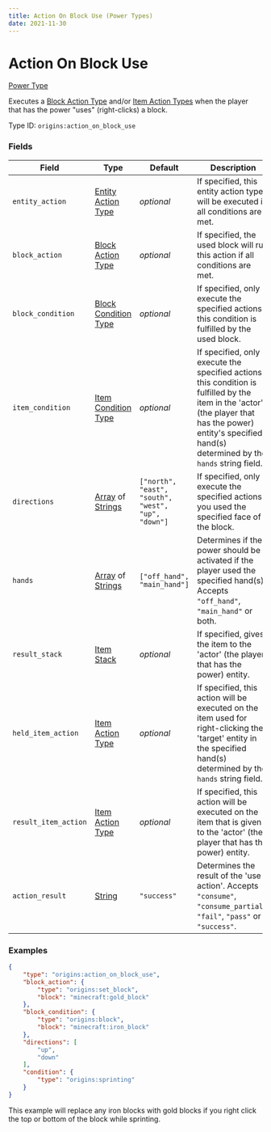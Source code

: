 ```yaml
---
title: Action On Block Use (Power Types)
date: 2021-11-30
---
```


# Action On Block Use

[Power Type](../power_types.md)

Executes a [Block Action Type](../bientity_action_types.md) and/or [Item Action Types](../item_action_types.md) when the player that has the power "uses" (right-clicks) a block.

Type ID: `origins:action_on_block_use`


### Fields

Field | Type | Default | Description
------|------|---------|-------------
`entity_action` | [Entity Action Type](../entity_action_types.md) | _optional_ | If specified, this entity action type will be executed if all conditions are met.
`block_action` | [Block Action Type](../block_action_types.md) | _optional_ | If specified, the used block will run this action if all conditions are met.
`block_condition` | [Block Condition Type](../block_condition_types.md) | _optional_ | If specified, only execute the specified actions if this condition is fulfilled by the used block.
`item_condition` | [Item Condition Type](../item_condition_types.md) | _optional_ | If specified, only execute the specified actions if this condition is fulfilled by the item in the 'actor' (the player that has the power) entity's specified hand(s) determined by the `hands` string field.
`directions` |[Array](../data_types/array.md) of [Strings](../data_types/string.md) | `["north", "east", "south", "west", "up", "down"]` | If specified, only execute the specified actions if you used the specified face of the block.
`hands` | [Array](../data_types/array.md) of [Strings](../data_types/string.md) | `["off_hand", "main_hand"]` | Determines if the power should be activated if the player used the specified hand(s). Accepts `"off_hand"`, `"main_hand"` or both.
`result_stack` | [Item Stack](../data_types/item_stack.md) | _optional_ | If specified, gives the item to the 'actor' (the player that has the power) entity.
`held_item_action` | [Item Action Type](../item_action_types.md) | _optional_ | If specified, this action will be executed on the item used for right-clicking the 'target' entity in the specified hand(s) determined by the `hands` string field.
`result_item_action` | [Item Action Type](../item_action_types.md) | _optional_ | If specified, this action will be executed on the item that is given to the 'actor' (the player that has the power) entity.
`action_result` | [String](../data_types/string.md) | `"success"` | Determines the result of the 'use action'. Accepts `"consume"`, `"consume_partial"`, `"fail"`, `"pass"` or `"success"`.


### Examples

```json
{
	"type": "origins:action_on_block_use",
	"block_action": {
		"type": "origins:set_block",
		"block": "minecraft:gold_block"
	},
	"block_condition": {
		"type": "origins:block",
		"block": "minecraft:iron_block"
	},
	"directions": [
		"up",
		"down"
	],
	"condition": {
		"type": "origins:sprinting"
	}
}
```

This example will replace any iron blocks with gold blocks if you right click the top or bottom of the block while sprinting.
